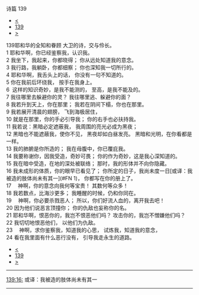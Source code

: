 ﻿





 诗篇 139




* [<](bible/PSA138.md)
* [139](bible/PSA.md)
* [>](bible/PSA140.md)



 
139耶和华的全知和眷顾 大卫的诗，交与伶长。  
1 耶和华啊，你已经鉴察我，认识我。  
2 我坐下，我起来，你都晓得； 你从远处知道我的意念。  
3 我行路，我躺卧，你都细察； 你也深知我一切所行的。  
4 耶和华啊，我舌头上的话， 你没有一句不知道的。  
5 你在我前后环绕我， 按手在我身上。  
6  这样的知识奇妙，是我不能测的， 至高，是我不能及的。     
7 我往哪里去躲避你的灵？ 我往哪里逃、躲避你的面？  
8 我若升到天上，你在那里； 我若在阴间下榻，你也在那里。  
9 我若展开清晨的翅膀， 飞到海极居住，  
10 就是在那里，你的手必引导我； 你的右手也必扶持我。  
11 我若说：黑暗必定遮蔽我， 我周围的亮光必成为黑夜；  
12 黑暗也不能遮蔽我，使你不见， 黑夜却如白昼发亮。 黑暗和光明，在你看都是一样。     
13 我的肺腑是你所造的； 我在母腹中，你已覆庇我。  
14 我要称谢你，因我受造，奇妙可畏； 你的作为奇妙，这是我心深知道的。  
15 我在暗中受造，在地的深处被联络； 那时，我的形体并不向你隐藏。  
16 我未成形的体质，你的眼早已看见了； 你所定的日子，我尚未度一日[或译：我被造的肢体尚未有其一](#FN
1)， 你都写在你的册上了。  
17 　神啊，你的意念向我何等宝贵！ 其数何等众多！  
18 我若数点，比海沙更多； 我睡醒的时候，仍和你同在。     
19 　神啊，你必要杀戮恶人； 所以，你们好流人血的，离开我去吧！  
20 因为他们说恶言顶撞你； 你的仇敌也妄称你的名。  
21 耶和华啊，恨恶你的，我岂不恨恶他们吗？ 攻击你的，我岂不憎嫌他们吗？  
22 我切切地恨恶他们， 以他们为仇敌。  
23 　神啊，求你鉴察我，知道我的心思， 试炼我，知道我的意念，  
24 看在我里面有什么恶行没有， 引导我走永生的道路。 
* [<](bible/PSA138.md)
* [139](bible/PSA.md)
* [>](bible/PSA140.md)





---


[139:16:](#V16)
或译：我被造的肢体尚未有其一




---









